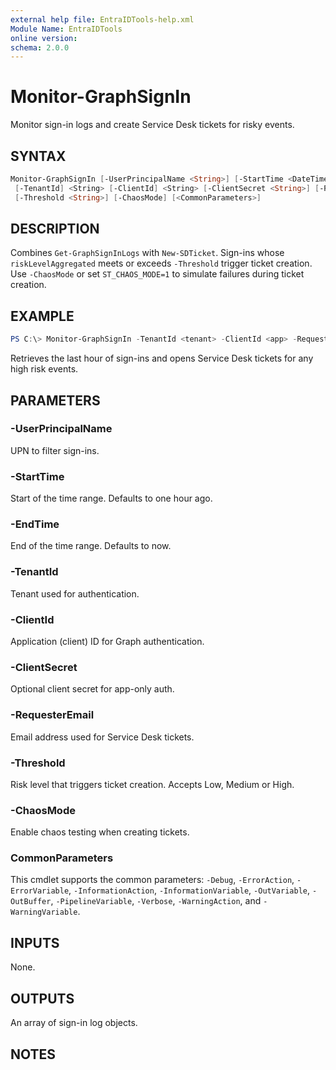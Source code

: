 ```yaml
---
external help file: EntraIDTools-help.xml
Module Name: EntraIDTools
online version:
schema: 2.0.0
---
```


# Monitor-GraphSignIn

Monitor sign-in logs and create Service Desk tickets for risky events.

## SYNTAX
```powershell
Monitor-GraphSignIn [-UserPrincipalName <String>] [-StartTime <DateTime>] [-EndTime <DateTime>]
 [-TenantId] <String> [-ClientId] <String> [-ClientSecret <String>] [-RequesterEmail] <String>
 [-Threshold <String>] [-ChaosMode] [<CommonParameters>]
```

## DESCRIPTION
Combines `Get-GraphSignInLogs` with `New-SDTicket`. Sign-ins whose `riskLevelAggregated`
meets or exceeds `-Threshold` trigger ticket creation. Use `-ChaosMode` or set
`ST_CHAOS_MODE=1` to simulate failures during ticket creation.

## EXAMPLE
```powershell
PS C:\> Monitor-GraphSignIn -TenantId <tenant> -ClientId <app> -RequesterEmail 'admin@example.com'
```
Retrieves the last hour of sign-ins and opens Service Desk tickets for any high risk events.

## PARAMETERS
### -UserPrincipalName
UPN to filter sign-ins.

### -StartTime
Start of the time range. Defaults to one hour ago.

### -EndTime
End of the time range. Defaults to now.

### -TenantId
Tenant used for authentication.

### -ClientId
Application (client) ID for Graph authentication.

### -ClientSecret
Optional client secret for app-only auth.

### -RequesterEmail
Email address used for Service Desk tickets.

### -Threshold
Risk level that triggers ticket creation. Accepts Low, Medium or High.

### -ChaosMode
Enable chaos testing when creating tickets.

### CommonParameters
This cmdlet supports the common parameters: `-Debug`, `-ErrorAction`, `-ErrorVariable`,
`-InformationAction`, `-InformationVariable`, `-OutVariable`, `-OutBuffer`,
`-PipelineVariable`, `-Verbose`, `-WarningAction`, and `-WarningVariable`.

## INPUTS
None.

## OUTPUTS
An array of sign-in log objects.

## NOTES
